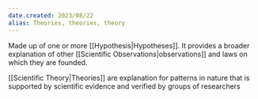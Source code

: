 ```yaml
---
date.created: 2023/08/22
alias: Theories, theories, theory
---
```

 Made up of one or more [[Hypothesis|Hypotheses]]. It provides a broader explanation of other [[Scientific Observations|observations]] and laws on which they are founded.

[[Scientific Theory|Theories]] are explanation for patterns in nature that is supported by scientific evidence and verified by groups of researchers 